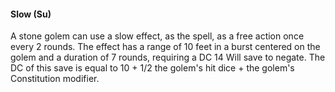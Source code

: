 #### **Slow** (Su)

A stone golem can use a slow effect, as the spell, as a free action once every 2 rounds. The effect has a range of 10 feet in a burst centered on the golem and a duration of 7 rounds, requiring a DC 14 Will save to negate. The DC of this save is equal to 10 + 1/2 the golem's hit dice + the golem's Constitution modifier.